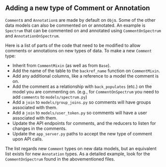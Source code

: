 ## Adding a new type of Comment or Annotation

`Comment`s and `Annotation`s are made by default on `Obj`s.
Some of the other data models can also be commented on or annotated.
An example is `Spectrum` that can be commented on and annotated
using `CommentOnSpectrum` and `AnnotationOnSpectrum`.

Here is a list of parts of the code that need to be modified
to allow comments or annotations on new types of data.
To make a new `Comment` type:
- Inherit from `CommentMixin` (as well as from `Base`).
- Add the name of the table to the `backref_name` function on `CommentMixin`.
- Add any additional columns, like a reference to a model the comment is on.
- Add the comment as a relationship with `back_populates` (etc.) on the model you are commenting on.
  (e.g., for `CommentOnSpectrum` you need to add `comments` to `models/spectrum.py`)
- Add a `join` to `models/group_joins.py` so comments will have groups associated with them.
- Add a `join` to `models/user_token.py` so comments will have a user associated with them.
- Update the API endpoints for comments, and the reducers to listen for changes in the comments.
- Update the `app_server.py` paths to accept the new type of comment upon API calls.

The list regards new `Comment` types on new data models,
but an equivalent list exists for new `Annotation` types.
As a detailed example, look for the `CommentOnSpectrum`
found in the abovementioned files.
